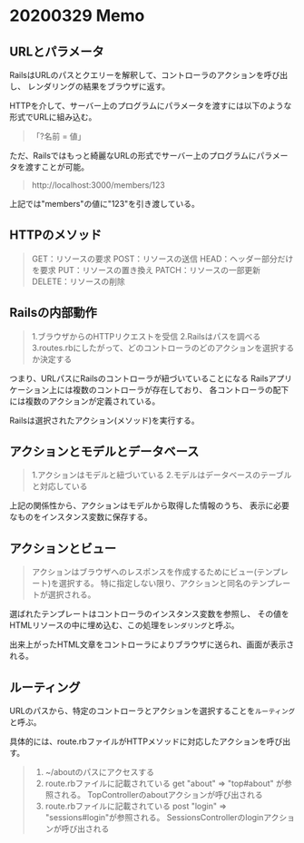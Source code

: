 # 20200329 Memo

## URLとパラメータ
RailsはURLのパスとクエリーを解釈して、コントローラのアクションを呼び出し、
レンダリングの結果をブラウザに返す。

HTTPを介して、サーバー上のプログラムにパラメータを渡すには以下のような形式でURLに組み込む。
>「?名前 = 値」

ただ、Railsではもっと綺麗なURLの形式でサーバー上のプログラムにパラメータを渡すことが可能。

> http://localhost:3000/members/123

上記では"members"の値に"123"を引き渡している。

## HTTPのメソッド

>GET：リソースの要求
POST：リソースの送信
HEAD：ヘッダー部分だけを要求
PUT：リソースの置き換え
PATCH：リソースの一部更新
DELETE：リソースの削除

## Railsの内部動作

>1.ブラウザからのHTTPリクエストを受信
2.Railsはパスを調べる
3.routes.rbにしたがって、どのコントローラのどのアクションを選択するか決定する

つまり、URLパスにRailsのコントローラが紐づいていることになる
Railsアプリケーション上には複数のコントローラが存在しており、
各コントローラの配下には複数のアクションが定義されている。

Railsは選択されたアクション(メソッド)を実行する。

## アクションとモデルとデータベース

>1.アクションはモデルと紐づいている
>2.モデルはデータベースのテーブルと対応している

上記の関係性から、アクションはモデルから取得した情報のうち、
表示に必要なものをインスタンス変数に保存する。

## アクションとビュー

>アクションはブラウザへのレスポンスを作成するためにビュー(テンプレート)を選択する。
>特に指定しない限り、アクションと同名のテンプレートが選択される。

選ばれたテンプレートはコントローラのインスタンス変数を参照し、
その値をHTMLリソースの中に埋め込む、この処理を`レンダリング`と呼ぶ。

出来上がったHTML文章をコントローラによりブラウザに送られ、画面が表示される。

## ルーティング
URLのパスから、特定のコントローラとアクションを選択することを`ルーティング`と呼ぶ。

具体的には、route.rbファイルがHTTPメソッドに対応したアクションを呼び出す。

>1. ~/aboutのパスにアクセスする
>2. route.rbファイルに記載されている get "about" => "top#about" が参照される。
>   TopControllerのaboutアクションが呼び出される
>3. route.rbファイルに記載されている post "login" => "sessions#login"が参照される。
>   SessionsControllerのloginアクションが呼び出される

